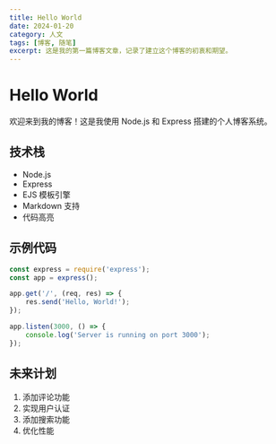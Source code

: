```yaml
---
title: Hello World
date: 2024-01-20
category: 人文
tags: [博客, 随笔]
excerpt: 这是我的第一篇博客文章，记录了建立这个博客的初衷和期望。
---
```


# Hello World

欢迎来到我的博客！这是我使用 Node.js 和 Express 搭建的个人博客系统。

## 技术栈

- Node.js
- Express
- EJS 模板引擎
- Markdown 支持
- 代码高亮

## 示例代码

```javascript
const express = require('express');
const app = express();

app.get('/', (req, res) => {
    res.send('Hello, World!');
});

app.listen(3000, () => {
    console.log('Server is running on port 3000');
});
```

## 未来计划

1. 添加评论功能
2. 实现用户认证
3. 添加搜索功能
4. 优化性能
